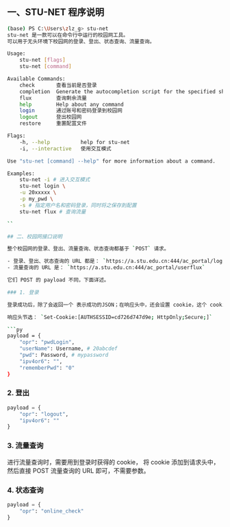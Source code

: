 ## 一、STU-NET 程序说明

```sh
(base) PS C:\Users\zlz_g> stu-net
stu-net 是一款可以在命令行中运行的校园网工具。
可以用于无头环境下校园网的登录、登出、状态查询、流量查询。

Usage:
    stu-net [flags]
    stu-net [command]

Available Commands:
    check       查看当前是否登录
    completion  Generate the autocompletion script for the specified shell
    flux        查询剩余流量
    help        Help about any command
    login       通过账号和密码登录到校园网
    logout      登出校园网
    restore     重置配罝文件

Flags:
    -h, --help          help for stu-net
    -i, --interactive   使用交互模式

Use "stu-net [command] --help" for more information about a command.

Examples:
    stu-net -i # 进入交互模式
    stu-net login \
    -u 20xxxxx \
    -p my_pwd \
    -s # 指定用户名和密码登录，同时将之保存到配置
    stu-net flux # 查询流量

``

## 二、校园网接口说明

整个校园网的登录、登出、流量查询、状态查询都基于 `POST` 请求。

- 登录、登出、状态查询的 URL 都是： `https://a.stu.edu.cn:444/ac_portal/login.php`
- 流量查询的 URL 是： `https://a.stu.edu.cn:444/ac_portal/userflux`

它们 POST 的 payload 不同，下面详述。

### 1. 登录

登录成功后，除了会返回一个 表示成功的JSON；在响应头中，还会设置 cookie，这个 cookie 在流量查询时需要用到.

响应头节选： `Set-Cookie:[AUTHSESSID=cd726d747d9e; HttpOnly;Secure;]`

```py
payload = {
    "opr": "pwdLogin",
    "userName": Username, # 20abcdef
    "pwd": Password, # mypassword
    "ipv4or6": "",
    "rememberPwd": "0"
}
```

### 2. 登出

```py
payload = {
    "opr": "logout",
    "ipv4or6": ""
}
```

### 3. 流量查询

进行流量查询时，需要用到登录时获得的 cookie， 将 cookie 添加到请求头中，然后直接 POST 流量查询的 URL 即可，不需要参数。


### 4. 状态查询

```py
payload = {
    "opr": "online_check"
}
```
